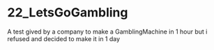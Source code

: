 # 22_LetsGoGambling
A test gived by a company to make a GamblingMachine in 1 hour but i refused and decided to make it in 1 day
